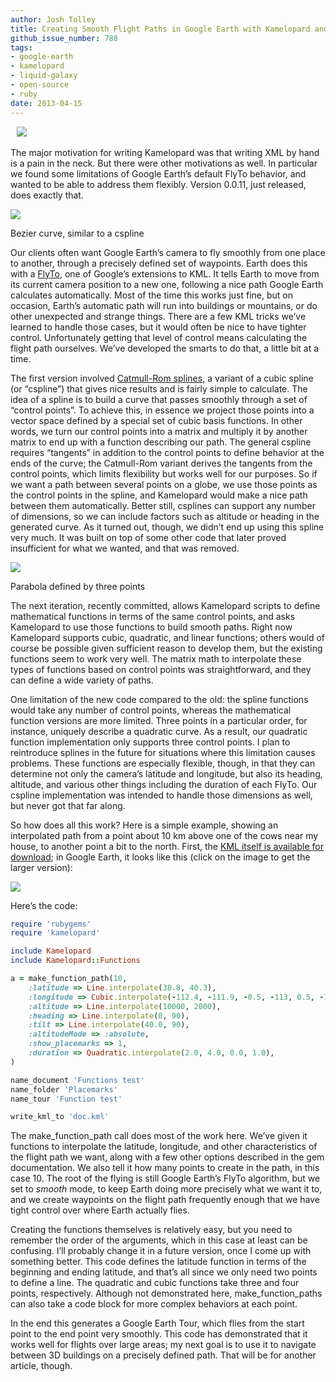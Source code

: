 ```yaml
---
author: Josh Tolley
title: Creating Smooth Flight Paths in Google Earth with Kamelopard and Math
github_issue_number: 788
tags:
- google-earth
- kamelopard
- liquid-galaxy
- open-source
- ruby
date: 2013-04-15
---
```


<a href="http://commons.wikimedia.org/wiki/File:Camel_in_Petra3.jpg" imageanchor="1" style="padding: 10px"><img border="0" src="/blog/2013/04/creating-smooth-flight-paths-in-google/image-0.jpeg"/></a>

The major motivation for writing Kamelopard was that writing XML by hand is a pain in the neck. But there were other motivations as well. In particular we found some limitations of Google Earth’s default FlyTo behavior, and wanted to be able to address them flexibly. Version 0.0.11, just released, does exactly that.

<a href="/blog/2013/04/creating-smooth-flight-paths-in-google/image-1-big.png" imageanchor="1"><img border="0" src="/blog/2013/04/creating-smooth-flight-paths-in-google/image-1.png"/></a>

Bezier curve, similar to a cspline

Our clients often want Google Earth’s camera to fly smoothly from one place to another, through a precisely defined set of waypoints. Earth does this with a [FlyTo](https://developers.google.com/kml/documentation/kmlreference#gxflyto), one of Google’s extensions to KML. It tells Earth to move from its current camera position to a new one, following a nice path Google Earth calculates automatically. Most of the time this works just fine, but on occasion, Earth’s automatic path will run into buildings or mountains, or do other unexpected and strange things. There are a few KML tricks we’ve learned to handle those cases, but it would often be nice to have tighter control. Unfortunately getting that level of control means calculating the flight path ourselves. We’ve developed the smarts to do that, a little bit at a time.

The first version involved [Catmull-Rom splines](http://en.wikipedia.org/wiki/Cubic_Hermite_spline), a variant of a cubic spline (or “cspline”) that gives nice results and is fairly simple to calculate. The idea of a spline is to build a curve that passes smoothly through a set of “control points”. To achieve this, in essence we project those points into a vector space defined by a special set of cubic basis functions. In other words, we turn our control points into a matrix and multiply it by another matrix to end up with a function describing our path. The general cspline requires “tangents” in addition to the control points to define behavior at the ends of the curve; the Catmull-Rom variant derives the tangents from the control points, which limits flexibility but works well for our purposes. So if we want a path between several points on a globe, we use those points as the control points in the spline, and Kamelopard would make a nice path between them automatically. Better still, csplines can support any number of dimensions, so we can include factors such as altitude or heading in the generated curve. As it turned out, though, we didn’t end up using this spline very much. It was built on top of some other code that later proved insufficient for what we wanted, and that was removed.

<a href="/blog/2013/04/creating-smooth-flight-paths-in-google/image-2-big.png" imageanchor="1"><img border="0" src="/blog/2013/04/creating-smooth-flight-paths-in-google/image-2.png"/></a>

Parabola defined by three points

The next iteration, recently committed, allows Kamelopard scripts to define mathematical functions in terms of the same control points, and asks Kamelopard to use those functions to build smooth paths. Right now Kamelopard supports cubic, quadratic, and linear functions; others would of course be possible given sufficient reason to develop them, but the existing functions seem to work very well. The matrix math to interpolate these types of functions based on control points was straightforward, and they can define a wide variety of paths.

One limitation of the new code compared to the old: the spline functions would take any number of control points, whereas the mathematical function versions are more limited. Three points in a particular order, for instance, uniquely describe a quadratic curve. As a result, our quadratic function implementation only supports three control points. I plan to reintroduce splines in the future for situations where this limitation causes problems. These functions are especially flexible, though, in that they can determine not only the camera’s latitude and longitude, but also its heading, altitude, and various other things including the duration of each FlyTo. Our cspline implementation was intended to handle those dimensions as well, but never got that far along.

So how does all this work? Here is a simple example, showing an interpolated path from a point about 10 km above one of the cows near my house, to another point a bit to the north. First, the [KML itself is available for download](http://josh.endpoint.com/kamelopard_functions.kml); in Google Earth, it looks like this (click on the image to get the larger version):

<a href="/blog/2013/04/creating-smooth-flight-paths-in-google/image-3-big.png" imageanchor="1"><img border="0" src="/blog/2013/04/creating-smooth-flight-paths-in-google/image-3.png"/></a>

Here’s the code:

```ruby
require 'rubygems'
require 'kamelopard'

include Kamelopard
include Kamelopard::Functions

a = make_function_path(10,
    :latitude => Line.interpolate(38.8, 40.3),
    :longitude => Cubic.interpolate(-112.4, -111.9, -0.5, -113, 0.5, -110),
    :altitude => Line.interpolate(10000, 2000),
    :heading => Line.interpolate(0, 90),
    :tilt => Line.interpolate(40.0, 90),
    :altitudeMode => :absolute,
    :show_placemarks => 1,
    :duration => Quadratic.interpolate(2.0, 4.0, 0.0, 1.0),
)

name_document 'Functions test'
name_folder 'Placemarks'
name_tour 'Function test'

write_kml_to 'doc.kml'
```

The make_function_path call does most of the work here. We’ve given it functions to interpolate the latitude, longitude, and other characteristics of the flight path we want, along with a few other options described in the gem documentation. We also tell it how many points to create in the path, in this case 10. The root of the flying is still Google Earth’s FlyTo algorithm, but we set to *smooth* mode, to keep Earth doing more precisely what we want it to, and we create waypoints on the flight path frequently enough that we have tight control over where Earth actually flies.

Creating the functions themselves is relatively easy, but you need to remember the order of the arguments, which in this case at least can be confusing. I’ll probably change it in a future version, once I come up with something better. This code defines the latitude function in terms of the beginning and ending latitude, and that’s all since we only need two points to define a line. The quadratic and cubic functions take three and four points, respectively. Although not demonstrated here, make_function_paths can also take a code block for more complex behaviors at each point.

In the end this generates a Google Earth Tour, which flies from the start point to the end point very smoothly. This code has demonstrated that it works well for flights over large areas; my next goal is to use it to navigate between 3D buildings on a precisely defined path. That will be for another article, though.
